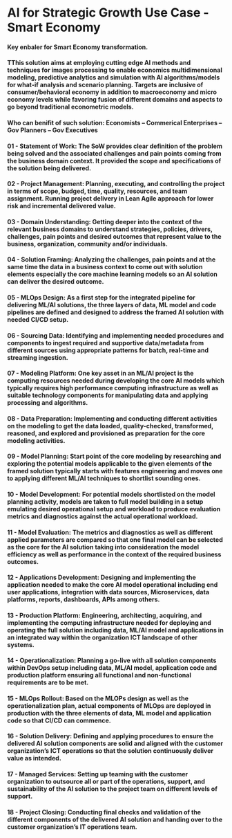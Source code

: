 # AI for Strategic Growth Use Case - Smart Economy
#### Key enbaler for Smart Economy transformation. 

<p></p>

#### TThis solution aims at employing cutting edge AI methods and techniques for images processing to enable economics multidimensional modeling, predictive analytics and simulation with AI algorithms/models for what-if analysis and scenario planning. Targets are inclusive of consumer/behavioral economy in addition to macroeconomy and micro economy levels while favoring fusion of different domains and aspects to go beyond traditional econometric models.

<p></p>

#### Who can benifit of such solution: Economists – Commerical Enterprises – Gov Planners – Gov Executives 

<p></p>

#### 01 - Statement of Work: The SoW provides clear definition of the problem being solved and the associated challenges and pain points coming from the business domain context. It provided the scope and specifications of the solution being delivered.
#### 02 - Project Management: Planning, executing, and controlling the project in terms of scope, budged, time, quality, resources, and team assignment. Running project delivery in Lean Agile approach for lower risk and incremental delivered value.
#### 03 - Domain Understanding: Getting deeper into the context of the relevant business domains to understand strategies, policies, drivers, challenges, pain points and desired outcomes that represent value to the business, organization, community and/or individuals.
#### 04 - Solution Framing: Analyzing the challenges, pain points and at the same time the data in a business context to come out with solution elements especially the core machine learning models so an AI solution can deliver the desired outcome.
#### 05 - MLOps Design: As a first step for the integrated pipeline for delivering ML/AI solutions, the three layers of data, ML model and code pipelines are defined and designed to address the framed AI solution with needed CI/CD setup.
#### 06 - Sourcing Data: Identifying and implementing needed procedures and components to ingest required and supportive data/metadata from different sources using appropriate patterns for batch, real-time and streaming ingestion.
#### 07 - Modeling Platform: One key asset in an ML/AI project is the computing resources needed during developing the core AI models which typically requires high performance computing infrastructure as well as suitable technology components for manipulating data and applying processing and algorithms.
#### 08 - Data Preparation: Implementing and conducting different activities on the modeling to get the data loaded, quality-checked, transformed, reasoned, and explored and provisioned as preparation for the core modeling activities.
#### 09 - Model Planning: Start point of the core modeling by researching and exploring the potential models applicable to the given elements of the framed solution typically starts with features engineering and moves one to applying different ML/AI techniques to shortlist sounding ones.
#### 10 - Model Development: For potential models shortlisted on the model planning activity, models are taken to full model building in a setup emulating desired operational setup and workload to produce evaluation metrics and diagnostics against the actual operational workload.
#### 11 - Model Evaluation: The metrics and diagnostics as well as different applied parameters are compared so that one final model can be selected as the core for the AI solution taking into consideration the model efficiency as well as performance in the context of the required business outcomes.
#### 12 - Applications Development: Designing and implementing the application needed to make the core AI model operational including end user applications, integration with data sources, Microservices, data platforms, reports, dashboards, APIs among others.
#### 13 - Production Platform: Engineering, architecting, acquiring, and implementing the computing infrastructure needed for deploying and operating the full solution including data, ML/AI model and applications in an integrated way within the organization ICT landscape of other systems.
#### 14 - Operationalization: Planning a go-live with all solution components within DevOps setup including data, ML/AI model, application code and production platform ensuring all functional and non-functional requirements are to be met.
#### 15 - MLOps Rollout: Based on the MLOPs design as well as the operationalization plan, actual components of MLOps are deployed in production with the three elements of data, ML model and application code so that CI/CD can commence.
#### 16 - Solution Delivery: Defining and applying procedures to ensure the delivered AI solution components are solid and aligned with the customer organization’s ICT operations so that the solution continuously deliver value as intended.
#### 17 - Managed Services: Setting up teaming with the customer organization to outsource all or part of the operations, support, and sustainability of the AI solution to the project team on different levels of support.
#### 18 - Project Closing: Conducting final checks and validation of the different components of the delivered AI solution and handing over to the customer organization’s IT operations team.
